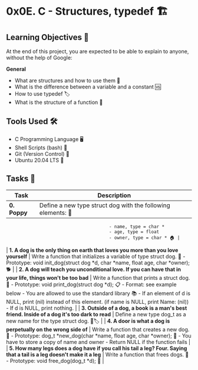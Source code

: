 # 0x0E. C - Structures, typedef :building_construction:

## Learning Objectives :brain:

At the end of this project, you are expected to be able to explain to anyone, without the help of Google:

**General**
- What are structures and how to use them 🏢
- What is the difference between a variable and a constant 🆚
- How to use typedef 🏷️
- What is the structure of a function 💼

## Tools Used :hammer_and_wrench:

- C Programming Language 🖥️
- Shell Scripts (bash) 🐚
- Git (Version Control) 🌲
- Ubuntu 20.04 LTS 🐧

## Tasks :pencil:

| Task                                       | Description                                                                                              |
|--------------------------------------------|----------------------------------------------------------------------------------------------------------|
| **0. Poppy**                               | Define a new type struct dog with the following elements: 🐾
                                           - name, type = char *
                                           - age, type = float
                                           - owner, type = char * 🏠 |
| **1. A dog is the only thing on earth that loves you more than you love yourself** | Write a function that initializes a variable of type struct dog. 🐶
                                       - Prototype: void init_dog(struct dog *d, char *name, float age, char *owner); 🐕 |
| **2. A dog will teach you unconditional love. If you can have that in your life, things won't be too bad** | Write a function that prints a struct dog. 📜
                                     - Prototype: void print_dog(struct dog *d); 📋
                                     - Format: see example below
                                     - You are allowed to use the standard library 📚
                                     - If an element of d is NULL, print (nil) instead of this element. (if name is NULL, print Name: (nil))
                                     - If d is NULL, print nothing. |
| **3. Outside of a dog, a book is a man's best friend. Inside of a dog it's too dark to read** | Define a new type dog_t as a new name for the type struct dog. 🐶🏷️ |
| **4. A door is what a dog is perpetually on the wrong side of** | Write a function that creates a new dog. 🚪
                                      - Prototype: dog_t *new_dog(char *name, float age, char *owner); 🐾
                                      - You have to store a copy of name and owner
                                      - Return NULL if the function fails |
| **5. How many legs does a dog have if you call his tail a leg? Four. Saying that a tail is a leg doesn't make it a leg** | Write a function that frees dogs. 🦴
                                      - Prototype: void free_dog(dog_t *d); 🐾 |
